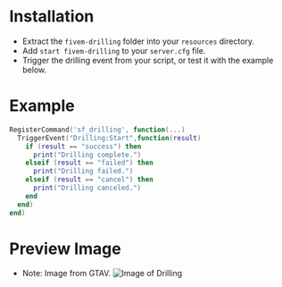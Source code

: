 # Installation
- Extract the `fivem-drilling` folder into your `resources` directory.
- Add `start fivem-drilling` to your `server.cfg` file.
- Trigger the drilling event from your script, or test it with the example below.

# Example
```lua
RegisterCommand('sf_drilling', function(...)
  TriggerEvent("Drilling:Start",function(result)
    if (result == "success") then
      print("Drilling complete.")
    elseif (result == "failed") then
      print("Drilling failed.")
    elseif (result == "cancel") then
      print("Drilling canceled.")
    end
  end)
end)
```

# Preview Image
- Note: Image from GTAV.
![Image of Drilling](https://www.gadgetreview.com/wp-content/uploads/2016/07/the_fleeca_job_3.jpg)
